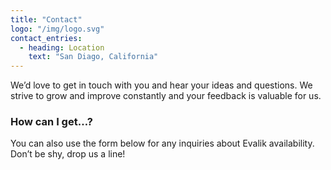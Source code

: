 ```yaml
---
title: "Contact"
logo: "/img/logo.svg"
contact_entries:
  - heading: Location
    text: "San Diago, California"
---
```


We’d love to get in touch with you and hear your ideas and
questions. We strive to grow and improve constantly and your feedback
is valuable for us.

<h3 class="f4 b lh-title mb2">How can I get…?</h3>

You can also use the form below for any inquiries about Evalik
availability. Don’t be shy, drop us a line!
